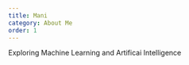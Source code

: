 ```yaml
---
title: Mani
category: About Me
order: 1
---
```


Exploring Machine Learning and Artificai Intelligence
